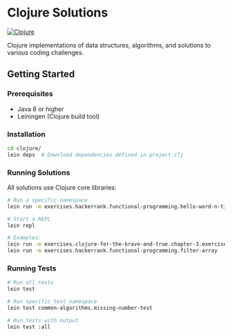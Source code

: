 # Clojure Solutions

[![Clojure](https://img.shields.io/badge/clojure-1.11+-blue.svg)]()

Clojure implementations of data structures, algorithms, and solutions to various coding challenges.

## Getting Started

### Prerequisites

- Java 8 or higher
- Leiningen (Clojure build tool)

### Installation

```bash
cd clojure/
lein deps  # Download dependencies defined in project.clj
```

### Running Solutions

All solutions use Clojure core libraries:

```bash
# Run a specific namespace
lein run -m exercises.hackerrank.functional-programming.hello-word-n-times

# Start a REPL
lein repl

# Examples:
lein run -m exercises.clojure-for-the-brave-and-true.chapter-3.exercise-4
lein run -m exercises.hackerrank.functional-programming.filter-array
```

### Running Tests

```bash
# Run all tests
lein test

# Run specific test namespace
lein test common-algorithms.missing-number-test

# Run tests with output
lein test :all
```